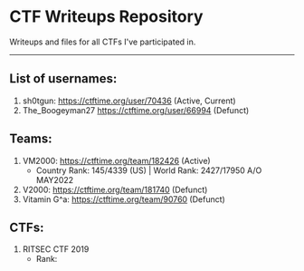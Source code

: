 # CTF Writeups Repository

Writeups and files for all CTFs I've participated in. 

---

## List of usernames:
1. sh0tgun: https://ctftime.org/user/70436 (Active, Current) 
2. The_Boogeyman27 https://ctftime.org/user/66994 (Defunct)

## Teams:
1. VM2000: https://ctftime.org/team/182426 (Active)
	* Country Rank: 145/4339 (US) | World Rank: 2427/17950 A/O MAY2022
2. V2000: https://ctftime.org/team/181740 (Defunct)
3. Vitamin G^a: https://ctftime.org/team/90760 (Defunct)

## CTFs:
1. RITSEC CTF 2019
	* Rank: 

